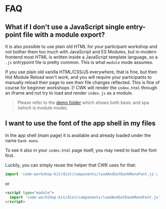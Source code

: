 # FAQ

## What if I don't use a JavaScript single entry-point file with a module export?

It is also possible to use plain old HTML for your participant workshop and not bother them too much with JavaScript and ES Modules, but in modern frontend most HTML is written inside a JavaScript template language, so a `.js` entrypoint file is pretty common. This is what `module` mode assumes.

If you use plain old vanilla HTML/CSS/JS everywhere, that is fine, but then Hot Module Reload won't work, and you will require your participants to manually reload their page to see their file changes reflected. This is fine of course for beginner workshops :)!
CWK will render the `index.html` through an iframe and not try to load and render `index.js` as a module.

> Please refer to the [demo folder](https://github.com/code-workshop-kit/cwk-frontend/tree/master/demo) which shows both basic and spa (which is module mode).

## I want to use the font of the app shell in my files

In the app shell (main page) it is available and already loaded under the name `Dank mono`.

To see it also in your `index.html` page itself, you may need to load the font first.

Luckily, you can simply reuse the helper that CWK uses for that:

```js
import 'code-workshop-kit/dist/components/loadAndSetDankMonoFont.js';
```

or

```html
<script type="module">
  import 'code-workshop-kit/dist/components/loadAndSetDankMonoFont.js';
</script>
```